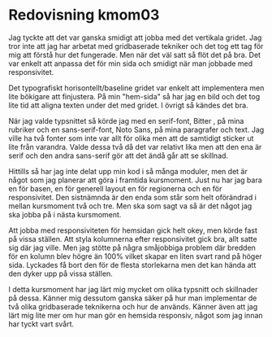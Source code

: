 ---
---
Redovisning kmom03
=========================

Jag tyckte att det var ganska smidigt att jobba med det vertikala gridet. Jag tror inte att jag har arbetat med gridbaserade tekniker och det tog ett tag för mig att förstå hur det fungerade. Men när det väl satt så flöt det på bra. Det var enkelt att anpassa det för min sida och smidigt när man jobbade med responsivitet.

Det typografiskt horisontellt/baseline gridet var enkelt att implementera men lite bökigare att finjustera. På min "hem-sida" så har jag en bild och det tog lite tid att aligna texten under det med gridet. I övrigt så kändes det bra.

När jag valde typsnittet så körde jag med en serif-font, Bitter , på mina rubriker och en sans-serif-font, Noto Sans, på mina paragrafer och text. Jag ville ha två fonter som inte var allt för olika men att de samtidigt sticker ut lite från varandra. Valde dessa två då det var relativt lika men att den ena är serif och den andra sans-serif gör att det ändå går att se skillnad.

Hittills så har jag inte delat upp min kod i så många moduler, men det är något som jag planerar att göra i framtida kursmoment. Just nu har jag bara en för basen, en för generell layout en för regionerna och en för responsivitet. Den sistnämnda är den enda som står som helt oförändrad i mellan kursmoment två och tre. Men ska som sagt va så är det något jag ska jobba på i nästa kursmoment.

Att jobba med responsiviteten för hemsidan gick helt okey, men körde fast på vissa ställen. Att styla kolumnerna efter responsivitet gick bra, allt satte sig där jag ville. Men jag stötte på några småjobbiga problem där bredden för en kolumn blev högre än 100% vilket skapar en liten svart rand på höger sida. Lyckades få bort den för de flesta storlekarna men det kan hända att den dyker upp på vissa ställen.

I detta kursmoment har jag lärt mig mycket om olika typsnitt och skillnader på dessa. Känner mig dessutom ganska säker på hur man implementar de två olika gridbaserade teknikerna och hur de används. Känner även att jag lärt mig lite mer om hur man gör en hemsida responsiv, något som jag innan har tyckt vart svårt.
